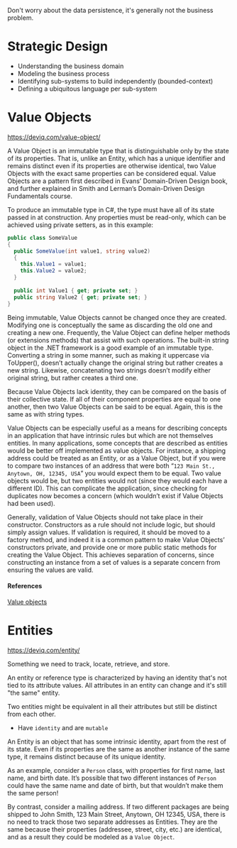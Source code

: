 Don't worry about the data persistence, it's generally not the business problem. 

# Strategic Design

* Understanding the business domain
* Modeling the business process
* Identifying sub-systems to build independently (bounded-context)
* Defining a ubiquitous language per sub-system


# Value Objects
https://deviq.com/value-object/

A Value Object is an immutable type that is distinguishable only by the state of its properties. That is, unlike an Entity, which has a unique identifier and remains distinct even if its properties are otherwise identical, two Value Objects with the exact same properties can be considered equal. Value Objects are a pattern first described in Evans’ Domain-Driven Design book, and further explained in Smith and Lerman’s Domain-Driven Design Fundamentals course.

To produce an immutable type in C#, the type must have all of its state passed in at construction. Any properties must be read-only, which can be achieved using private setters, as in this example:

```c#
public class SomeValue
{
  public SomeValue(int value1, string value2)
  {
    this.Value1 = value1;
    this.Value2 = value2;
  }
 
  public int Value1 { get; private set; }
  public string Value2 { get; private set; }
}
```

Being immutable, Value Objects cannot be changed once they are created. Modifying one is conceptually the same as discarding the old one and creating a new one. Frequently, the Value Object can define helper methods (or extensions methods) that assist with such operations. The built-in string object in the .NET framework is a good example of an immutable type. Converting a string in some manner, such as making it uppercase via ToUpper(), doesn’t actually change the original string but rather creates a new string. Likewise, concatenating two strings doesn’t modify either original string, but rather creates a third one.

Because Value Objects lack identity, they can be compared on the basis of their collective state. If all of their component properties are equal to one another, then two Value Objects can be said to be equal. Again, this is the same as with string types.

Value Objects can be especially useful as a means for describing concepts in an application that have intrinsic rules but which are not themselves entities. In many applications, some concepts that are described as entities would be better off implemented as value objects. For instance, a shipping address could be treated as an Entity, or as a Value Object, but if you were to compare two instances of an address that were both “`123 Main St., Anytown, OH, 12345, USA`” you would expect them to be equal. Two value objects would be, but two entities would not (since they would each have a different ID). This can complicate the application, since checking for duplicates now becomes a concern (which wouldn’t exist if Value Objects had been used).

Generally, validation of Value Objects should not take place in their constructor. Constructors as a rule should not include logic, but should simply assign values. If validation is required, it should be moved to a factory method, and indeed it is a common pattern to make Value Objects’ constructors private, and provide one or more public static methods for creating the Value Object. This achieves separation of concerns, since constructing an instance from a set of values is a separate concern from ensuring the values are valid.

#### References

[Value objects](https://leanpub.com/tdd-ebook/read#leanpub-auto-value-objects)

# Entities

https://deviq.com/entity/

Something we need to track, locate, retrieve, and store.

An entity or reference type is characterized by having an identity that's not tied to its attribute values. All attributes in an entity can change and it's still "the same" entity.

Two entities might be equivalent in all their attributes but still be distinct from each other.

* Have `identity` and are `mutable`

An Entity is an object that has some intrinsic identity, apart from the rest of its state. Even if its properties are the same as another instance of the same type, it remains distinct because of its unique identity. 

As an example, consider a `Person` class, with properties for first name, last name, and birth date. It’s possible that two different instances of `Person` could have the same name and date of birth, but that wouldn’t make them the same person! 

By contrast, consider a mailing address. If two different packages are being shipped to John Smith, 123 Main Street, Anytown, OH 12345, USA, there is no need to track those two separate addresses as Entities. They are the same because their properties (addressee, street, city, etc.) are identical, and as a result they could be modeled as a `Value Object`.